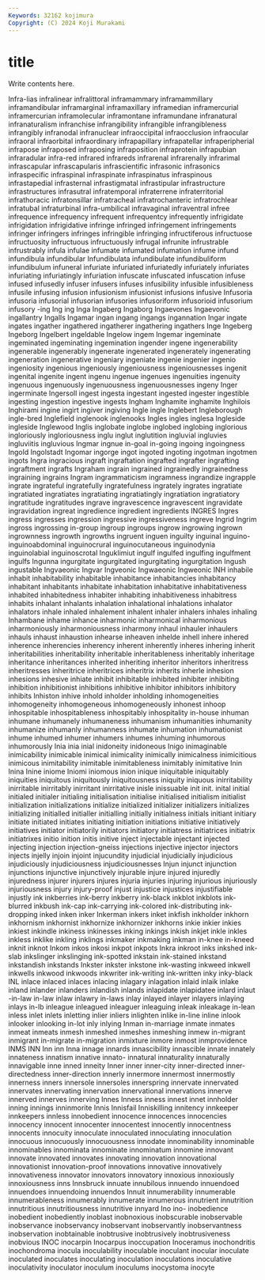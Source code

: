```yaml
---
Keywords: 32162 kojimura
Copyright: (C) 2024 Koji Murakami
---
```


# title

Write contents here.



Infra-lias infralinear infralittoral inframammary inframammillary inframandibular inframarginal
inframaxillary inframedian inframercurial inframercurian inframolecular inframontane inframundane infranatural infranaturalism infranchise
infrangibility infrangible infrangibleness infrangibly infranodal infranuclear infraoccipital infraocclusion infraocular infraoral
infraorbital infraordinary infrapapillary infrapatellar infraperipherial infrapose infraposed infraposing infraposition infraprotein
infrapubian infraradular infra-red infrared infrareds infrarenal infrarenally infrarimal infrascapular infrascapularis
infrascientific infrasonic infrasonics infraspecific infraspinal infraspinate infraspinatus infraspinous infrastapedial infrasternal
infrastigmatal infrastipular infrastructure infrastructures infrasutral infratemporal infraterrene infraterritorial infrathoracic infratonsillar
infratracheal infratrochanteric infratrochlear infratubal infraturbinal infra-umbilical infravaginal infraventral infree infrequence
infrequency infrequent infrequentcy infrequently infrigidate infrigidation infrigidative infringe infringed infringement
infringements infringer infringers infringes infringible infringing infructiferous infructuose infructuosity infructuous
infructuously infrugal infrunite infrustrable infrustrably infula infulae infumate infumated infumation
infume infund infundibula infundibular Infundibulata infundibulate infundibuliform infundibulum infuneral infuriate
infuriated infuriatedly infuriately infuriates infuriating infuriatingly infuriation infuscate infuscated infuscation
infuse infused infusedly infuser infusers infuses infusibility infusible infusibleness infusile
infusing infusion infusionism infusionist infusions infusive Infusoria infusoria infusorial infusorian
infusories infusoriform infusorioid infusorium infusory -ing Ing ing Inga Ingaberg
Ingaborg Ingaevones Ingaevonic ingallantry Ingalls Ingamar ingan ingang ingangs ingannation
Ingar ingate ingates ingather ingathered ingatherer ingathering ingathers Inge Ingeberg
Ingeborg Ingelbert ingeldable Ingelow ingem Ingemar ingeminate ingeminated ingeminating ingemination
ingender ingene ingenerability ingenerable ingenerably ingenerate ingenerated ingenerately ingenerating ingeneration
ingenerative ingeniary ingeniate ingenie ingenier ingenio ingeniosity ingenious ingeniously ingeniousness
ingeniousnesses ingenit ingenital ingenite ingent ingenu ingenue ingenues ingenuities ingenuity
ingenuous ingenuously ingenuousness ingenuousnesses ingeny Inger ingerminate Ingersoll ingest ingesta
ingestant ingested ingester ingestible ingesting ingestion ingestive ingests Ingham Inghamite
inghamite Inghilois Inghirami ingine ingirt ingiver ingiving Ingle ingle Inglebert
Ingleborough ingle-bred Inglefield inglenook inglenooks Ingles ingles inglesa Ingleside ingleside
Inglewood Inglis inglobate inglobe inglobed inglobing inglorious ingloriously ingloriousness inglu
inglut inglutition ingluvial ingluvies ingluviitis ingluvious Ingmar ingnue in-goal in-going
ingoing ingoingness Ingold Ingolstadt Ingomar ingorge ingot ingoted ingoting ingotman
ingotmen ingots Ingra ingracious ingraft ingraftation ingrafted ingrafter ingrafting ingraftment
ingrafts Ingraham ingrain ingrained ingrainedly ingrainedness ingraining ingrains Ingram ingrammaticism
ingramness ingrandize ingrapple ingrate ingrateful ingratefully ingratefulness ingrately ingrates ingratiate
ingratiated ingratiates ingratiating ingratiatingly ingratiation ingratiatory ingratitude ingratitudes ingrave ingravescence
ingravescent ingravidate ingravidation ingreat ingredience ingredient ingredients INGRES Ingres ingress
ingresses ingression ingressive ingressiveness ingreve Ingrid Ingrim ingross ingrossing in-group
ingroup ingroups ingrow ingrowing ingrown ingrownness ingrowth ingrowths ingruent inguen
inguilty inguinal inguino- inguinoabdominal inguinocrural inguinocutaneous inguinodynia inguinolabial inguinoscrotal Inguklimiut
ingulf ingulfed ingulfing ingulfment ingulfs Ingunna ingurgitate ingurgitated ingurgitating ingurgitation
Ingush ingustable Ingvaeonic Ingvar Ingveonic Ingwaeonic Ingweonic INH inhabile inhabit
inhabitability inhabitable inhabitance inhabitancies inhabitancy inhabitant inhabitants inhabitate inhabitation inhabitative
inhabitativeness inhabited inhabitedness inhabiter inhabiting inhabitiveness inhabitress inhabits inhalant inhalants
inhalation inhalational inhalations inhalator inhalators inhale inhaled inhalement inhalent inhaler
inhalers inhales inhaling Inhambane inhame inhance inharmonic inharmonical inharmonious inharmoniously
inharmoniousness inharmony inhaul inhauler inhaulers inhauls inhaust inhaustion inhearse inheaven
inhelde inhell inhere inhered inherence inherencies inherency inherent inherently inheres
inhering inherit inheritabilities inheritability inheritable inheritableness inheritably inheritage inheritance inheritances
inherited inheriting inheritor inheritors inheritress inheritresses inheritrice inheritrices inheritrix inherits
inherle inhesion inhesions inhesive inhiate inhibit inhibitable inhibited inhibiter inhibiting
inhibition inhibitionist inhibitions inhibitive inhibitor inhibitors inhibitory inhibits Inhiston inhive
inhold inholder inholding inhomogeneities inhomogeneity inhomogeneous inhomogeneously inhonest inhoop inhospitable
inhospitableness inhospitably inhospitality in-house inhuman inhumane inhumanely inhumaneness inhumanism inhumanities
inhumanity inhumanize inhumanly inhumanness inhumate inhumation inhumationist inhume inhumed inhumer
inhumers inhumes inhuming inhumorous inhumorously Inia inia inial inidoneity inidoneous
Inigo inimaginable inimicability inimicable inimical inimicality inimically inimicalness inimicitious inimicous
inimitability inimitable inimitableness inimitably inimitative Inin Inina Inine iniome Iniomi
iniomous inion inique iniquitable iniquitably iniquities iniquitous iniquitously iniquitousness iniquity
iniquous inirritability inirritable inirritably inirritant inirritative inisle inissuable init init.
inital initial initialed initialer initialing initialisation initialise initialised initialism initialist
initialization initializations initialize initialized initializer initializers initializes initializing initialled initialler
initialling initially initialness initials initiant initiary initiate initiated initiates initiating
initiation initiations initiative initiatively initiatives initiator initiatorily initiators initiatory initiatress
initiatrices initiatrix initiatrixes initio inition initis initive inject injectable injectant
injected injecting injection injection-gneiss injections injective injector injectors injects injelly
injoin injoint injucundity injudicial injudicially injudicious injudiciously injudiciousness injudiciousnesses Injun
injunct injunction injunctions injunctive injunctively injurable injure injured injuredly injuredness
injurer injurers injures injuria injuries injuring injurious injuriously injuriousness injury
injury-proof injust injustice injustices injustifiable injustly ink inkberries ink-berry inkberry
ink-black inkblot inkblots ink-blurred inkbush ink-cap ink-carrying ink-colored ink-distributing ink-dropping
inked inken inker Inkerman inkers inket inkfish inkholder inkhorn inkhornism
inkhornist inkhornize inkhornizer inkhorns inkie inkier inkies inkiest inkindle inkiness
inkinesses inking inkings inkish inkjet inkle inkles inkless inklike inkling
inklings inkmaker inkmaking inkman in-knee in-kneed inknit inknot Inkom inkos
inkosi inkpot inkpots Inkra inkroot inks inkshed ink-slab inkslinger inkslinging
ink-spotted inkstain ink-stained inkstand inkstandish inkstands Inkster inkster inkstone ink-wasting
inkweed inkwell inkwells inkwood inkwoods inkwriter ink-writing ink-written inky inky-black
INL inlace inlaced inlaces inlacing inlagary inlagation inlaid inlaik inlake
inland inlander inlanders inlandish inlands inlapidate inlapidatee inlard inlaut -in-law
in-law inlaw inlawry in-laws inlay inlayed inlayer inlayers inlaying inlays
in-lb inleague inleagued inleaguer inleaguing inleak inleakage in-lean inless inlet
inlets inletting inlier inliers inlighten inlike in-line inline inlook inlooker
inlooking in-lot inly inlying Inman in-marriage inmate inmates inmeat inmeats
inmesh inmeshed inmeshes inmeshing inmew in-migrant inmigrant in-migrate in-migration inmixture
inmore inmost inmprovidence INMS INN Inn inn Inna innage innards
innascibility innascible innate innately innateness innatism innative innato- innatural innaturality
innaturally innavigable inne inned inneity Inner inner inner-city inner-directed inner-directedness
inner-direction innerly innermore innermost innermostly innerness inners innersole innersoles innerspring
innervate innervated innervates innervating innervation innervational innervations innerve innerved innerves
innerving Innes Inness inness innest innet innholder inning innings inninmorite
Innis Innisfail Inniskilling innitency innkeeper innkeepers innless innobedient innocence innocences
innocencies innocency innocent innocenter innocentest innocently innocentness innocents innocuity innoculate
innoculated innoculating innoculation innocuous innocuously innocuousness innodate innominability innominable innominables
innominata innominate innominatum innomine innovant innovate innovated innovates innovating innovation
innovational innovationist innovation-proof innovations innovative innovatively innovativeness innovator innovators innovatory
innoxious innoxiously innoxiousness inns Innsbruck innuate innubilous innuendo innuendoed innuendoes
innuendoing innuendos Innuit innumerability innumerable innumerableness innumerably innumerate innumerous innutrient
innutrition innutritious innutritiousness innutritive innyard Ino ino- inobedience inobedient inobediently
inoblast inobnoxious inobscurable inobservable inobservance inobservancy inobservant inobservantly inobservantness inobservation
inobtainable inobtrusive inobtrusively inobtrusiveness inobvious INOC inocarpin Inocarpus inoccupation Inoceramus
inochondritis inochondroma inocula inoculability inoculable inoculant inocular inoculate inoculated inoculates
inoculating inoculation inoculations inoculative inoculativity inoculator inoculum inoculums inocystoma inocyte
